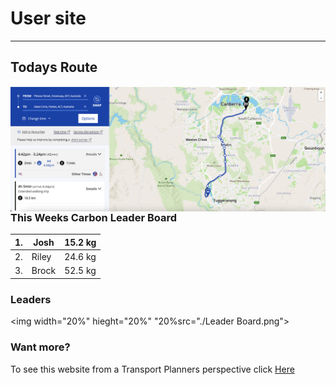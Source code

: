 # User site 
---


## Todays Route

<img align="left" width="" height="" src="./Route.png"> 




### This Weeks Carbon Leader Board
| 1. 	| Josh  	| 15.2 kg |	
|-----|---------|---------|	
| 2. 	| Riley 	| 24.6 kg |
| 3. 	| Brock 	| 52.5 kg |

### Leaders
<img width="20%" hieght="20%" "20%src="./Leader Board.png"> 
  
  
    
  
  
  
### Want more? 
To see this website from a Transport Planners perspective click [Here](Planner_veiw.md) 
